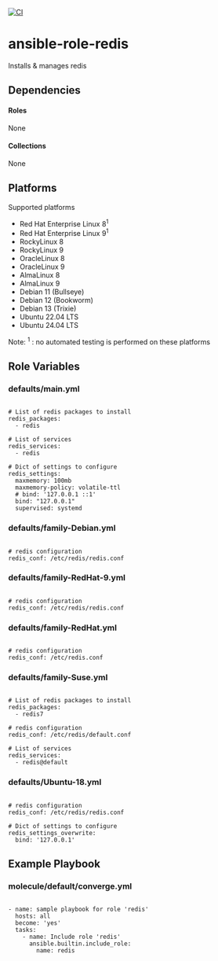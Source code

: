 [![CI](https://github.com/de-it-krachten/ansible-role-redis/workflows/CI/badge.svg?event=push)](https://github.com/de-it-krachten/ansible-role-redis/actions?query=workflow%3ACI)


# ansible-role-redis

Installs & manages redis



## Dependencies

#### Roles
None

#### Collections
None

## Platforms

Supported platforms

- Red Hat Enterprise Linux 8<sup>1</sup>
- Red Hat Enterprise Linux 9<sup>1</sup>
- RockyLinux 8
- RockyLinux 9
- OracleLinux 8
- OracleLinux 9
- AlmaLinux 8
- AlmaLinux 9
- Debian 11 (Bullseye)
- Debian 12 (Bookworm)
- Debian 13 (Trixie)
- Ubuntu 22.04 LTS
- Ubuntu 24.04 LTS

Note:
<sup>1</sup> : no automated testing is performed on these platforms

## Role Variables
### defaults/main.yml
<pre><code>
# List of redis packages to install
redis_packages:
  - redis

# List of services
redis_services:
  - redis

# Dict of settings to configure
redis_settings:
  maxmemory: 100mb
  maxmemory-policy: volatile-ttl
  # bind: '127.0.0.1 ::1'
  bind: "127.0.0.1"
  supervised: systemd
</pre></code>

### defaults/family-Debian.yml
<pre><code>
# redis configuration
redis_conf: /etc/redis/redis.conf
</pre></code>

### defaults/family-RedHat-9.yml
<pre><code>
# redis configuration
redis_conf: /etc/redis/redis.conf
</pre></code>

### defaults/family-RedHat.yml
<pre><code>
# redis configuration
redis_conf: /etc/redis.conf
</pre></code>

### defaults/family-Suse.yml
<pre><code>
# List of redis packages to install
redis_packages:
  - redis7

# redis configuration
redis_conf: /etc/redis/default.conf

# List of services
redis_services:
  - redis@default
</pre></code>

### defaults/Ubuntu-18.yml
<pre><code>
# redis configuration
redis_conf: /etc/redis/redis.conf

# Dict of settings to configure
redis_settings_overwrite:
  bind: '127.0.0.1'
</pre></code>




## Example Playbook
### molecule/default/converge.yml
<pre><code>
- name: sample playbook for role 'redis'
  hosts: all
  become: 'yes'
  tasks:
    - name: Include role 'redis'
      ansible.builtin.include_role:
        name: redis
</pre></code>
